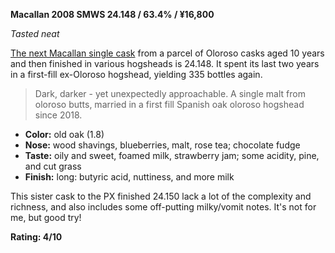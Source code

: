 **Macallan 2008 SMWS 24.148 / 63.4% / ¥16,800**

*Tasted neat*

[The next Macallan single cask](https://www.whiskybase.com/whiskies/whisky/180140/macallan-2008-smws-24148) from a parcel of Oloroso casks aged 10 years and then finished in various hogsheads is 24.148.  It spent its last two years in a first-fill ex-Oloroso hogshead, yielding 335 bottles again.

> Dark, darker - yet unexpectedly approachable.  A single malt from oloroso butts, married in a first fill Spanish oak oloroso hogshead since 2018.

* **Color:** old oak (1.8)
* **Nose:** wood shavings, blueberries, malt, rose tea; chocolate fudge
* **Taste:** oily and sweet, foamed milk, strawberry jam; some acidity, pine, and cut grass
* **Finish:** long: butyric acid, nuttiness, and more milk

This sister cask to the PX finished 24.150 lack a lot of the complexity and richness, and also includes some off-putting milky/vomit notes.  It's not for me, but good try!

**Rating: 4/10**